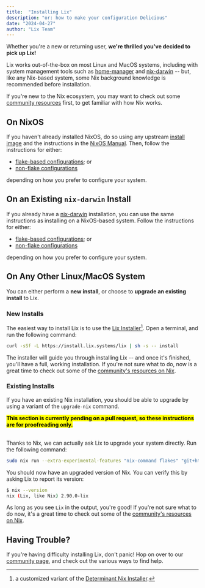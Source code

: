```yaml
---
title:  "Installing Lix"
description: "or: how to make your configuration Delicious"
date: "2024-04-27"
author: "Lix Team"
---
```


Whether you're a new or returning user, **we're thrilled you've decided to pick up Lix!**

Lix works out-of-the-box on most Linux and MacOS systems, including with system management tools
such as [home-manager](https://github.com/nix-community/home-manager) and 
[nix-darwin](https://github.com/LnL7/nix-darwin) -- but, like any Nix-based system, some Nix background
knowledge is recommended before installation.

If you're new to the Nix ecosystem, you may want to check out some [community resources](/resources)
first, to get familiar with how Nix works.


## On NixOS

If you haven't already installed NixOS, do so using any upstream 
[install image](https://nixos.org/download/#NixOS) and the instructions in the 
[NixOS Manual](https://nixos.org/manual/nixos/stable/#sec-installation). Then, follow 
the instructions for either:

- [flake-based configurations](/add-to-config#flake-based-configurations); or
- [non-flake configurations](/add-to-config#non-flake-configurations)

depending on how you prefer to configure your system.


## On an Existing `nix-darwin` Install

If you already have a [nix-darwin](https://github.com/LnL7/nix-darwin) installation, you
can use the same instructions as installing on a NixOS-based system. Follow the instructions
for either:

- [flake-based configurations](/add-to-config#flake-based-configurations); or
- [non-flake configurations](/add-to-config#non-flake-configurations)

depending on how you prefer to configure your system.


## On Any Other Linux/MacOS System

You can either perform a **new install**, or choose to 
**upgrade an existing install** to Lix.

### New Installs

The easiest way to install Lix is to use the [Lix Installer](https://git.lix.systems/lix-project/lix-installer)[^1].
Open a terminal, and run the following command:

```sh
curl -sSf -L https://install.lix.systems/lix | sh -s -- install
```

The installer will guide you through installing Lix -- and once it's finished, 
you'll have a full, working installation. If you're not sure what to do, now is a
great time to check out some of the [community's resources on Nix](/resources).

### Existing Installs

If you have an existing Nix installation, you should be able to upgrade by using a variant
of the `upgrade-nix` command.

<mark>
<b>This section is currently pending on a pull request, so these instructions are for proofreading only.</b>
</mark>
<br/>
<br/>

Thanks to Nix, we can actually ask Lix to upgrade your system directly. Run the following command:

```sh
sudo nix run --extra-experimental-features "nix-command flakes" "git+https://git.lix.systems/lix-project/lix" -- upgrade-nix
```

You should now have an upgraded version of Nix. You can verify this by asking Lix
to report its version:

```sh
$ nix --version
nix (Lix, like Nix) 2.90.0-lix
```

As long as you see `Lix` in the output, you're good! If you're not sure what to do now, it's a
great time to check out some of the [community's resources on Nix](/resources).

## Having Trouble?

If you're having difficulty installing Lix, don't panic! Hop on over to our
[community page](/community), and check out the various ways to find help.

[^1]: a customized variant of the [Determinant Nix Installer](https://github.com/DeterminateSystems/nix-installer).
